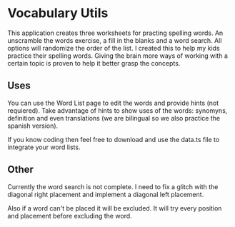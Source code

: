 # Vocabulary Utils

This application creates three worksheets for practing spelling words. An unscramble the words exercise, a fill in the blanks and a word search. All options will randomize the order of the list. I created this to help my kids practice their spelling words. Giving the brain more ways of working with a certain topic is proven to help it better grasp the concepts.

## Uses

You can use the Word List page to edit the words and provide hints (not requiered). Take advantage of hints to show uses of the words: synomyns, definition and even translations (we are bilingual so we also practice the spanish version).

If you know coding then feel free to download and use the data.ts file to integrate your word lists.

## Other

Currently the word search is not complete. I need to fix a glitch with the diagonal right placement and implement a diagonal left placement.

Also if a word can't be placed it will be excluded. It will try every position and placement before excluding the word.
